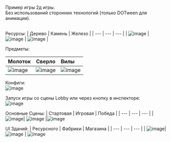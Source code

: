 Пример игры 2д игры.</br>
Без использований сторонних технологий (только DOTween для анимации).</br>
</br>

Ресурсы:
| Дерево   | Камень | Железо |
| ---         |    ---       |         ---  |
|     ![image](https://github.com/Akrab/IsometricVillageMob/assets/7695655/248e4999-56e4-4fd0-8820-31b5e78ebcf5)        |         ![image](https://github.com/Akrab/IsometricVillageMob/assets/7695655/39c5bedf-e8b7-452e-a529-1e669ca4092a)      |   ![image](https://github.com/Akrab/IsometricVillageMob/assets/7695655/a19f7d0d-a7f8-414c-a16e-6b54dc67f524)          |



Предметы:

| Молоток | Сверло | Вилы |
| :---         |     :---:      |         :--- |
| ![image](https://github.com/Akrab/IsometricVillageMob/assets/7695655/cea44607-e696-4537-8149-5341267c9a3f)  |![image](https://github.com/Akrab/IsometricVillageMob/assets/7695655/128d4c1d-2e05-4a06-8b12-a220bdaca163)| ![image](https://github.com/Akrab/IsometricVillageMob/assets/7695655/3573ad29-ecf0-42cf-a902-976c736781d8) |


Конфиги:</br>
![image](https://github.com/Akrab/IsometricVillageMob/assets/7695655/c0706e7a-97e8-48c8-a336-f40d812f1367)

Запуск игры со сцены Lobby или через кнопку в инспекторе:</br>
![image](https://github.com/Akrab/IsometricVillageMob/assets/7695655/0ae43db9-b92f-4f8c-9564-362b7623e737)

Основные Сцены:
|  Стартовая  |  Игровая | Победа |
| ---         |    ---       |         ---  |
| ![image](https://github.com/Akrab/IsometricVillageMob/assets/7695655/af159c85-a8b1-48b0-b6f7-3dd02d82475e)| ![image](https://github.com/Akrab/IsometricVillageMob/assets/7695655/b4ac4051-ea21-42fb-82c0-6eba9eeb295c) |![image](https://github.com/Akrab/IsometricVillageMob/assets/7695655/70971daa-9a9a-4ac0-b4e8-2f52423fdbae)

UI Зданий:
|  Ресурсного  |  Фабрики | Магазина |
| ---         |    ---       |         ---  |
| ![image](https://github.com/Akrab/IsometricVillageMob/assets/7695655/1cd517d1-b1dc-47c7-aca5-7d79dc7b5b87)|![image](https://github.com/Akrab/IsometricVillageMob/assets/7695655/32aca9b9-8670-4400-a12e-f97b8a83a5e6) | ![image](https://github.com/Akrab/IsometricVillageMob/assets/7695655/2b336f09-dbba-4f66-9841-ed03e4a15d3e)







